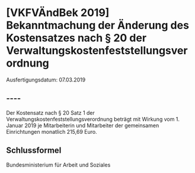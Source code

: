 # [VKFVÄndBek 2019] Bekanntmachung der Änderung des Kostensatzes nach § 20 der Verwaltungskostenfeststellungsverordnung

Ausfertigungsdatum: 07.03.2019

 

## ----

Der Kostensatz nach § 20 Satz 1 der Verwaltungskostenfeststellungsverordnung beträgt mit Wirkung vom 1. Januar 2019 je Mitarbeiterin und Mitarbeiter der gemeinsamen Einrichtungen monatlich 215,69 Euro.


## Schlussformel

Bundesministerium für Arbeit und Soziales
